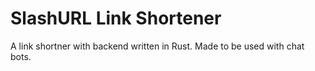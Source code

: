 # SlashURL Link Shortener

A link shortner with backend written in Rust. Made to be used with chat bots.